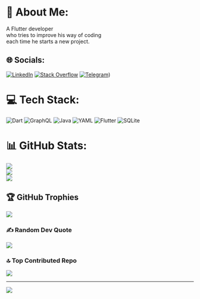 # 💫 About Me:
A Flutter developer <br>who tries to improve his way of coding<br>each time he starts a new project.


## 🌐 Socials:
[![LinkedIn](https://img.shields.io/badge/LinkedIn-%230077B5.svg?logo=linkedin&logoColor=white)](https://www.linkedin.com/in/mohsen-zahabipour-693171244) [![Stack Overflow](https://img.shields.io/badge/-Stackoverflow-FE7A16?logo=stack-overflow&logoColor=white)](https://stackoverflow.com/users/MohsenZ) [![Telegram](https://img.shields.io/badge/Telegram-2CA5E0?style=flat-squeare&logo=telegram&logoColor=white)](https://t.me/mohsinzahabi))

# 💻 Tech Stack:
![Dart](https://img.shields.io/badge/dart-%230175C2.svg?style=for-the-badge&logo=dart&logoColor=white) ![GraphQL](https://img.shields.io/badge/-GraphQL-E10098?style=for-the-badge&logo=graphql&logoColor=white) ![Java](https://img.shields.io/badge/java-%23ED8B00.svg?style=for-the-badge&logo=openjdk&logoColor=white) ![YAML](https://img.shields.io/badge/yaml-%23ffffff.svg?style=for-the-badge&logo=yaml&logoColor=151515) ![Flutter](https://img.shields.io/badge/Flutter-%2302569B.svg?style=for-the-badge&logo=Flutter&logoColor=white) ![SQLite](https://img.shields.io/badge/sqlite-%2307405e.svg?style=for-the-badge&logo=sqlite&logoColor=white)
# 📊 GitHub Stats:
![](https://github-readme-stats.vercel.app/api?username=mohsenzahab&theme=shadow_blue&hide_border=false&include_all_commits=true&count_private=true)<br/>
![](https://github-readme-streak-stats.herokuapp.com/?user=mohsenzahab&theme=shadow_blue&hide_border=false)<br/>
![](https://github-readme-stats.vercel.app/api/top-langs/?username=mohsenzahab&theme=shadow_blue&hide_border=false&include_all_commits=true&count_private=true&layout=compact)

## 🏆 GitHub Trophies
![](https://github-profile-trophy.vercel.app/?username=mohsenzahab&theme=radical&no-frame=false&no-bg=false&margin-w=4)

### ✍️ Random Dev Quote
![](https://quotes-github-readme.vercel.app/api?type=horizontal&theme=radical)

### 🔝 Top Contributed Repo
![](https://github-contributor-stats.vercel.app/api?username=mohsenzahab&limit=5&theme=shadow_blue&combine_all_yearly_contributions=true)

---
[![](https://visitcount.itsvg.in/api?id=mohsenzahab&icon=10&color=13)](https://visitcount.itsvg.in)

<!-- Proudly created with GPRM ( https://gprm.itsvg.in ) -->
